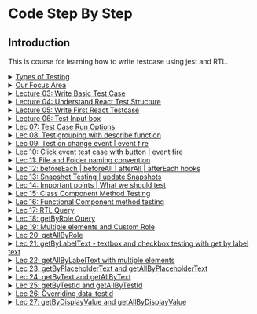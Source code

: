 # Code Step By Step

## Introduction

This is course for learning how to write testcase using jest and RTL.

<details>
    <summary> <ins>Types of Testing</ins> </summary>
    <img width="944" height="599" alt="image" src="https://github.com/swatantrasinha/jest-and-RTL/blob/main/screenshots/001-type_Of_Testing.png" />
</details>

<details>
    <summary> <ins> Our Focus Area </ins> </summary>
    <img width="944" height="599" alt="image" src="https://github.com/swatantrasinha/jest-and-RTL/blob/main/screenshots/002-Our_Focus_Area.png" />
</details>

<details>
    <summary> <ins>Lecture 03: Write Basic Test Case</ins> </summary>
    <img width="944" height="599" alt="image" src="https://github.com/user-attachments/assets/7c9ba42d-36a7-43c5-9238-c7ed698fd68e" />

Refer to : [jest Docs](https://jestjs.io/docs/api)

<ins>sum.ts</ins>

```javascript
export const sum  = (a:number ,b: number) => a+b
```

<ins>sum.test.ts</ins>
```javascript
import { sum } from "./sum";

test('testing for sum function', () => {
    const input1= 2
    const input2= 3
    const output= 5
    expect(sum(input1, input2)).toBe(output)   
})
```
</details>


<details>
    <summary> <ins>Lecture 04: Understand React Test Structure </ins> </summary>
    <img width="684" height="348" alt="image" src="https://github.com/user-attachments/assets/9fe79f92-f1c1-4169-a3a4-6a6c7e71cf5c" />

    
<ins>App.tsx</ins>

```javascript
    function App() {
      return (
        <>
          <h1>Learn React</h1>
          <p>Code Step By Step</p>  
        </>
      )
    }

    export default App
```

  <ins>App.test.tsx</ins>

  ```javascript
import {render, screen} from '@testing-library/react'
import '@testing-library/jest-dom';

import App from '../App'

test('renders learn react link', () => {
  render(<App />)
  // screen.logTestingPlaygroundURL()
  const linkElement = screen.getByText(/Learn React/i)
  expect(linkElement).toBeInTheDocument()
})

test('renders learn react link', () => {
  render(<App />)
  // screen.logTestingPlaygroundURL()
  const paraElement = screen.getByText(/Code Step By Step/i)
  expect(paraElement).toBeInTheDocument()
})
```
</details>


<details>
    <summary> <ins>Lecture 05: Write First React Testcase </ins> </summary>
     <img width="681" height="383" alt="image" src="https://github.com/user-attachments/assets/f427770e-6ff8-4608-9732-383c8f0c2227" />
<p>
    <ins>Lec05_Comp.tsx</ins>
    
```javascript
        const Lec05_Comp = () => {
          return (
            <div>
                <p>First React Test Case</p>
                <img src="https://googlechrome.github.io/samples/picture-element/images/butterfly.webp" title="butterfly" /> 
            </div>
      )
    }

    export default Lec05_Comp      
```    
</p>
<p>
 <ins>Lec05_Comp.test.tsx</ins>
    
```javascript
     
        import { render, screen } from "@testing-library/react"
        import '@testing-library/jest-dom'
        import Lec05_Comp from "./Lec05_Comp"


        test('Test First React App', () => {
            render(<Lec05_Comp />)
            screen.logTestingPlaygroundURL()
            const requiredText = screen.getByText(/First React Test Case/i)
            const imgTitle = screen.getByTitle('butterfly')
            expect(requiredText).toBeInTheDocument()
            expect(imgTitle).toBeInTheDocument()
          })
```
    
</p>
</details>

<details>
    <summary> <ins>Lecture 06: Test Input box </ins> </summary>
    <img width="646" height="543" alt="image" src="https://github.com/user-attachments/assets/d9490e07-455f-4ea4-b018-62c0081317a5" />
    
<p>
    <ins>Lec06_Comp.tsx</ins>
    
```javascript
        const Lec06_Comp = () => {
          return (
            <div>
              <input type='text' placeholder='Enter Username' name='username' id='user-id' />
            </div>
          )
        }

    export default Lec06_Comp
```

<ins>Lec06_Comp.test.tsx</ins>

```javascript
    import { render, screen } from "@testing-library/react"
    import '@testing-library/jest-dom'
    import Lec06_Comp from "./Lec06_Comp"


    test('Test First React App', () => {
        render(<Lec06_Comp />)
        // screen.logTestingPlaygroundURL()
        const checkInput = screen.getByRole('textbox')
        expect(checkInput).toBeInTheDocument()
        const checkInputPlaceholder = screen.getByPlaceholderText('Enter Username')
        expect(checkInputPlaceholder).toBeInTheDocument()
        expect(checkInput).toHaveAttribute('name', 'username')
        expect(checkInput).toHaveAttribute('id', 'user-id')
        expect(checkInput).toHaveAttribute('type', 'text')
      })

```
</p>

</details>    


<details>
    <summary> <ins> Lec 07: Test Case Run Options </ins></summary>
    <img width="646" height="462" alt="image" src="https://github.com/user-attachments/assets/70918507-e9e7-483b-ac2e-6816f79aadf5" />
<p>
        
When we give below command in watch mode :    

> npm test -- --watch

It shows options like   
<img width="374" height="116" alt="image" src="https://github.com/user-attachments/assets/e3d029dd-fe5f-42ef-8f5a-2da223aa6b55" />

</p>

</details>



<details>
<summary> <ins> Lec 08: Test grouping with describe function </ins></summary>
<p>
<img width="638" height="406" alt="image" src="https://github.com/user-attachments/assets/4acc47de-5b66-47c1-a7f6-745b0c8fd9d6" />   
    
<ins>How to group test cases ?</ins>   

<img width="725" height="644" alt="image" src="https://github.com/user-attachments/assets/f0767c89-4872-4c66-bfd3-0eb6213c0060" />

<in>Note: </ins> 

- decribe.only --> will only runs the test cases inside this describe   

- decribe.skip --> will skip all the test cases inside this describe
  
- nested describe --> if test cases inside a describe grouping is too much we can group them with nested describe 

</p>
</details>


<details>
<summary> <ins> Lec 09: Test on change event | event fire </ins></summary>
<p>   
<img width="640" height="366" alt="image" src="https://github.com/user-attachments/assets/a2ddae13-f1e3-4797-99af-82a9fa2fdef7" />   

<ins>Lec09_Comp.tsx</ins>

```javascript
import { useState } from 'react'

const Lec09_Comp = () => {
    const [data, setData] = useState("")
  return (
    <div>
        <h1>Test onChange Event with Input Textbox</h1>
        <div>
            <input type="text" value={data} onChange={(e) => setData(e?.target?.value)} />
        </div>
    </div>
  )
}
export default Lec09_Comp
```

<ins>Lec09_Comp.test.tsx</ins>

```javascript
import {fireEvent, render, screen} from '@testing-library/react'
import Lec09_Comp from "./Lec09_Comp";


test('onChange event testing', () => {
    render(<Lec09_Comp/>)
    const input:HTMLInputElement= screen.getByRole('textbox')
    fireEvent.change(input, {target:{value:'abc'}})
    expect(input?.value).toBe('abc')
})
```

</p>
</details>


<details>
<summary> <ins> Lec 10: Click event test case with button | event fire </ins></summary>
<p> 
<img width="646" height="357" alt="image" src="https://github.com/user-attachments/assets/b9fe95d4-4117-44bc-9d53-47a25e963ca4" />

<ins>Lec10_Comp.tsx</ins>
```javascript
import { useState } from 'react'

const Lec10_Comp = () => {
    const [data, setdata] = useState("")
  return (
    <div>
        <h1>Test click Event with Button</h1>
        <div>
            <button onClick={() => setdata('updated data')}>Update Data</button>
        </div>
        {data && (<h2>{data}</h2>)}
    </div>
  )
}
export default Lec10_Comp
```

<ins>Lec10_Comp.test.tsx</ins>
```javascript
import { fireEvent, render, screen } from "@testing-library/react"
import '@testing-library/jest-dom'
import Lec10_Comp from "./Lec10_Comp"


test('click event testing', () => {
    render(<Lec10_Comp />)
    const btn= screen.getByRole('button')
    fireEvent.click(btn)
    expect(screen.getByText('updated data')).toBeInTheDocument()
})
```

</p>
</details>

<details>
<summary> <ins> Lec 11: File and Folder naming convention </ins></summary>
<p> 
<img width="891" height="590" alt="image" src="https://github.com/user-attachments/assets/f3b7374b-66da-4477-9e3b-dac9e75f1c56" />
</p>
    
1. Below file name syntax are also considered testcase file:      
<img width="275" height="131" alt="image" src="https://github.com/user-attachments/assets/2d36f746-5c8a-415c-abb6-1f4fd1dd7658" />

2. if we create a folder with name  "__tests__", then all files within this folder will be considered as testcase file even if its only .js (need not to be .test or .spec )
  
</details>


<details>
<summary> <ins> Lec 12: beforeEach | beforeAll | afterAll | afterEach hooks </ins></summary>
<p> 
<img width="890" height="438" alt="image" src="https://github.com/user-attachments/assets/5fe13a36-2af2-407e-8b8d-f866f3f2012c" />
    
<ins> Note:</ins> Generally used for DB clean, environment setup, variables reset etc   


- beforeAll: executed once before execution of all the testcases
     
- beforeEach: executed each time before exection of every testcase
  
- afterAll: executed once after exection all the testcases
  
- afterEach: executed each time after exection of every testcase   
    
</p>
</details>

<details>
<summary> <ins> Lec 13: Snapshot Testing | update Snapshots </ins></summary>
<p> 
<img width="835" height="544" alt="image" src="https://github.com/user-attachments/assets/01360122-b305-4e66-9b20-ac540cff96cf" />   

```javascript
import App from "../App";
import { render } from "@testing-library/react";

test('snapshot for App component', () => {
    const container = render(<App />)
    expect(container).toMatchSnapshot()
})
```

when we run above test case file   

> yarn run test Lec12_Comp.test.tsx   


It will show in terminal that - 1 snapshot is created as below:   

<img width="618" height="241" alt="image" src="https://github.com/user-attachments/assets/3a119c0a-df42-4d93-8c91-90c7f03b0077" />   


In App.tsx if we change something say :   

~Learn React JS</h1>~   
to below:   

Learn React JS with typescript   

and then again run test case :    

> yarn run test Lec12_Comp.test.tsx   


It will show that test case is failed as there is snapshot mismatch   

<img width="750" height="572" alt="image" src="https://github.com/user-attachments/assets/633ec65a-f1d8-4c06-90f3-cf46b9bc20d6" />

 Also,it will ask to update the snapshot using   
> yarn test -u   

If we give this command and run test case again it will pass   

</p>
</details>

<details>
<summary> <ins> Lec 14: Important points | What we should test </ins></summary>
<p>
   
   <img width="764" height="336" alt="image" src="https://github.com/user-attachments/assets/8ae1b971-586f-4ef7-87f8-4cdcaeb3e590" />      
   <hr />

   <img width="774" height="471" alt="image" src="https://github.com/user-attachments/assets/a8347168-f4a8-4a1e-8b13-bc07ed308c20" />   
   <hr />

  <img width="841" height="319" alt="image" src="https://github.com/user-attachments/assets/fa5d0167-75d5-45d5-954f-0faf7e18bcfc" />
   <hr />

   <img width="770" height="281" alt="image" src="https://github.com/user-attachments/assets/0d853c3b-9cff-4ca8-b8ca-dab9ae4755ee" />
   <hr />
    

</p>
</details>


<details>
<summary> <ins> Lec 15: Class Component Method Testing </ins></summary>
<p> 
<img width="826" height="318" alt="image" src="https://github.com/user-attachments/assets/1a4a99f8-d4b3-4c3e-8fed-9609d836f0bd" />
<hr />
</p>
</details>


<details>
<summary> <ins> Lec 16: Functional Component method testing </ins></summary>
<p> 
<img width="826" height="318" alt="image" src="https://github.com/user-attachments/assets/9d4c2f04-545f-404e-a4c4-a84a3b065798" />
<hr />

<ins>Lec16_Comp.tsx</ins>

```javascript
import { useState } from 'react'
import handleOtherMethod from './helper_lec16'

const Lec16_Comp = () => {
    const [data, setData] = useState("")

    const handleTestData = () => {
        setData('hello')
    }

  return (
    <div>
        <h1> Functional Component Method Testing</h1>
        <button data-testid="btn1" onClick={handleTestData}>Update</button>
        <button onClick={handleOtherMethod}>Print</button>
        <h2>{data}</h2>
    </div>
  )
}

export default Lec16_Comp
```
<ins>helper_lec16.ts</ins>

```javascript
const handleOtherMethod = () => {
    return "hi"
}
export default handleOtherMethod;
```

<hr/>

<ins>Lec16_Comp.test.tsx</ins>

```javascript
import {fireEvent, render, screen} from '@testing-library/react'
import '@testing-library/jest-dom'
import Lec16_Comp from './Lec16_Comp'
import handleOtherMethod from './helper_lec16'

test('method testing case 1', () => {
    render(<Lec16_Comp />)
    const btn = screen.getByTestId('btn1')
    fireEvent.click(btn)
    expect(screen.getByText('hello')).toBeInTheDocument()
})

test('method testing case 2', () => {
    expect(handleOtherMethod()).toMatch("hi")
})
```

<hr/>

Note:   
1. Here, method handleTestData is making changes in UI/DOM so method with "testing case 1" we checked its functionality.
2. However, method handleOtherMethod is not causing any change in UI/DOM. So we have put it outside the React component becuase if its inside the React component we cant test it indedpendently
   (We coudl have done it by putting in component if it was React class-based component. Because for class based component we can call the method using instance).
</p>
</details>

<details>
<summary> <ins> Lec 17: RTL Query </ins></summary>
<p> 
<img width="822" height="357" alt="image" src="https://github.com/user-attachments/assets/afb03d5e-8439-40c6-af53-81df7f4fd334" />
<hr/>
<img width="822" height="278" alt="image" src="https://github.com/user-attachments/assets/3c0b1094-7b37-411d-9bf8-70696b315c96" />
<hr/>
<img width="822" height="287" alt="image" src="https://github.com/user-attachments/assets/87468576-af16-404d-8687-89d88924f9ed" />
<hr />
<img width="822" height="391" alt="image" src="https://github.com/user-attachments/assets/ccd9f1a6-8996-47ae-8fe9-f1db32d0b856" />
<hr/>
</p>
</details>

<details>
<summary> <ins> Lec 18: getByRole Query </ins></summary>
<p> 
<img width="824" height="471" alt="image" src="https://github.com/user-attachments/assets/ebd9ffbf-2281-4bc8-840f-dbffd90d02a3" />
<hr />
<ins>Note:</ins> semantic tags have defined roles   

e.g For textbox --> screen.getByRole('textbox')

</p>
</details>

<details>
<summary> <ins> Lec 19: Multiple elements and Custom Role </ins></summary>
<p>
<img width="873" height="393" alt="image" src="https://github.com/user-attachments/assets/813a01f0-ac69-418e-a24c-379c517a0543" />
<hr />

<ins> Lec19_Comp.tsx </ins>
```javascript

const Lec19_Comp = () => {
  return (
    <div>
       <h1>RTL Query: getByRole - Multiple Item with Role</h1>
      <h2>Custom Role</h2>
      <button>Click 1</button>
      <button>Click 2</button>
      
      <label htmlFor='input1'>User Name</label>
      <input type='text' id='input1' />

       <label htmlFor='input2'>User Age</label>
      <input type='text' id='input2' />
      
    </div>
  )
}

export default Lec19_Comp
```

<ins> Lec19_Comp.test.tsx </ins>
```javascript
import {render, screen} from '@testing-library/react'
import '@testing-library/jest-dom'
import Lec19_Comp from './Lec19_Comp'


 test('getByRole testing  ', () => {
    render(<Lec19_Comp />)
    const btn1= screen.getByRole("button", {name: "Click 1"})
    const btn2= screen.getByRole("button", {name: "Click 2"})

    const input1= screen.getByRole("textbox", {name: "User Name"})
    const input2= screen.getByRole("textbox", {name: "User Age"})

    expect(btn1).toBeInTheDocument()
    expect(btn2).toBeInTheDocument()
    expect(input1).toBeInTheDocument()
    expect(input2).toBeInTheDocument()
 })
```
In the above code, there are multiple buttons and textboxes so we did .getByRole and then filtered by name attribute
This is working as button and textbox are semantic elements.   

However if we try for non-semantic like div       

```javascript
 <div>dummy text</div>
```
and in testcase file    
```javascript
 const dv1= screen.getByRole("div")
 expect(dv1).toBeInTheDocument()

```

This will throw error like below:     

❌ **Error:** TestingLibraryElementError: Unable to find an accessible element with the role "div"   

We can correct this by using **custom role**   


```javascript
// <div>dummy text</div>
<div role='dummy'>dummy text</div>
```

And in the test-case file   

```javascript
 // const dv1= screen.getByRole("div")
const dv1= screen.getByRole("dummy")
expect(dv1).toBeInTheDocument()
```

</p>
</details>

<details>
<summary> <ins> Lec 20: getAllByRole </ins></summary>
<p>
<img width="873" height="347" alt="image" src="https://github.com/user-attachments/assets/c3f029b3-2acf-40cd-bccb-f42cbad26bb9" />
<hr />
For multiple elements --> we saw in Lec19 how we can use attributes like name to filter element with same role.    
    
But how to handle when the attribute(say name) attribute is also same ?   

Here, we can use **getAllByRole**   

<ins>Lec20_Comp.tsx</ins>
```javascript
const Lec20_Comp = () => {
  return (
    <div>
        <h1>RTL Query:  getAllByRole</h1>
        <div className="btns-conatiner">
            <button>Click Me</button>
            <button>Click Me</button>
            <button>Click Me</button>
        </div>

        <div className="dropdown-container">
            <option>1</option>
            <option>2</option>
            <option>3</option>
            <option>4</option>
            <option>5</option>
        </div>
 
    </div>
  )
}

export default Lec20_Comp
```

<ins>Lec20_Comp.test.tsx</ins>
```javascript
import {render, screen} from '@testing-library/react'
import '@testing-library/jest-dom'
import Lec20_Comp from './Lec20_Comp'


 test('getByRole testing  ', () => {
    render(<Lec20_Comp />)
    const btns = screen.getAllByRole('button')

    for(let i=0; i<btns.length; i++){
        expect(btns[i]).toBeInTheDocument()
    }

    const options= screen.getAllByRole('option')
    for(let i=0; i<options.length; i++){
        expect(options[i]).toBeInTheDocument()
    }
 })
```

</p>
</details>

<details>
<summary> <ins> Lec 21: getByLabelText - textbox and checkbox testing with get by label text </ins></summary>
<p>
<img width="827" height="337" alt="image" src="https://github.com/user-attachments/assets/359ea71e-0ab4-4fa6-8922-1e76e8f38e64" />   

<ins>Lec21_Comp.tsx</ins>

```javascript
const Lec21_Comp = () => {
  return (
    <div>
         <h1>RTL Query : getByLabelText - textbox and checkbox testing </h1>

         <div className='textbox-container'>
            <label htmlFor='user-name'>Username</label>
            <input type='text' id='user-name' defaultValue={`abc`} />
         </div>

          <div className='checkbox-container'>
            <label htmlFor='skills'>Skills</label>
            <input type='checkbox' id='skills' defaultChecked={true} />
         </div>
      
    </div>
  )
}

export default Lec21_Comp
```

<ins>Lec21_Comp.test.tsx</ins>

```javascript
import {render, screen} from '@testing-library/react'
import '@testing-library/jest-dom'
import Lec21_Comp from './Lec21_Comp'


 test('textbox getByLabelText', () => {
    render(<Lec21_Comp />)
    const input = screen.getByLabelText('Username')
    expect(input).toBeInTheDocument()    
    expect(input).toHaveValue('abc')    
 })


  test('checkbox getByLabelText', () => {
    render(<Lec21_Comp />)
    const checkbox = screen.getByLabelText('Skills')
    expect(checkbox).toBeInTheDocument()    
    expect(checkbox).toBeChecked()   
 })
```

</p>
</details>

<details>
<summary> <ins> Lec 22: getAllByLabelText with multiple elements </ins></summary>
<p>
<img width="827" height="337" alt="image" src="https://github.com/user-attachments/assets/05d313ff-d474-464c-bd9a-20f1dd2d14d5" />   

<ins>Lec22_Comp.tsx</ins>

```javascript
const Lec22_Comp = () => {
  return (
    <div>
          <h1>RTL Query : getAllByLabelText</h1>
         <div className="textboxes-container">
             <div className='textbox-container1'>
                <label htmlFor='user-name1'>Username</label>
                <input type='text' id='user-name1' defaultValue={`aaa`} />
            </div>

            <div className='textbox-container2'>
                <label htmlFor='user-name2'>Username</label>
                <input type='text' id='user-name2' defaultValue={`bbb`} />
            </div>

            <div className='textbox-container3'>
                <label htmlFor='user-name3'>Username</label>
                <input type='text' id='user-name3' defaultValue={`ccc`} />
            </div>
         </div>

            <div className="checkboxes-container">
             <div className='checkbox-container1'>
                <label htmlFor='skill1'>Skills</label>
                <input type='checkbox' id='skill1' defaultChecked={true} />
            </div>

            <div className='checkbox-container2'>
                <label htmlFor='skill2'>Skills</label>
                <input type='checkbox' id='skill2' defaultChecked={true} />
            </div>

            <div className='checkbox-container3'>
                <label htmlFor='skill3'>Skills</label>
                <input type='checkbox' id='skill3' defaultChecked={true} />
            </div>
         </div>


        

    </div>
  )
}

export default Lec22_Comp
```

<ins>Lec22_Comp.test.tsx</ins>
```javascript
import {render, screen} from '@testing-library/react'
import '@testing-library/jest-dom'
import Lec22_Comp from './Lec22_Comp'


 test('textbox getByLabelText', () => {
    render(<Lec22_Comp />)
    const inputs = screen.getAllByLabelText('Username')
    for (let i = 0; i < inputs.length; i++) {
        expect(inputs[i]).toBeInTheDocument()
    }
 })


  test('checkbox getByLabelText', () => {
    render(<Lec22_Comp />)
     const checkboxes = screen.getAllByLabelText('Skills')
    for (let i = 0; i < checkboxes.length; i++) {
        expect(checkboxes[i]).toBeInTheDocument()    
        expect(checkboxes[i]).toBeChecked() 
    }
 })
```

</p>
</details>

<details>
<summary> <ins> Lec 23: getByPlaceholderText and getAllByPlaceholderText </ins></summary>
<p>
<img width="825" height="392" alt="image" src="https://github.com/user-attachments/assets/75a4422f-7402-4224-b5b0-0416d807ff3e" />   

<ins>Lec23_Comp.tsx</ins>
```javascript
const Lec22_Comp = () => {
  return (
    <div>
         <h1>RTL Query : getByPlaceholderText and getAllByPlaceholderText </h1>
         <div>
            <input type='text' placeholder='enter username' defaultValue={'abc'} />
         </div>

         <div className="input-container">
            <input type='text' placeholder='enter name' defaultValue={'xyz'} />
            <input type='text' placeholder='enter name' defaultValue={'xyz'} />
            <input type='text' placeholder='enter name' defaultValue={'xyz'} />
         </div>
        
    </div>
  )
}

export default Lec22_Comp
```

<ins>Lec23_Comp.test.tsx</ins>
```javascript
import {render, screen} from '@testing-library/react'
import '@testing-library/jest-dom'
import Lec23_Comp from './Lec23_Comp'


 test('textbox getByPlaceholderText', () => {
    render(<Lec23_Comp />)
    const input = screen.getByPlaceholderText('enter username')
    expect(input).toBeInTheDocument() 
    expect(input).toHaveValue('abc') 
 })


  test('textbox getAllByPlaceholderText', () => {
    render(<Lec23_Comp />)
    const inputs = screen.getAllByPlaceholderText('enter name')
    for (let i = 0; i < inputs.length; i++) {
        expect(inputs[i]).toBeInTheDocument() 
        expect(inputs[i]).toHaveValue('xyz') 
    }
 })
```

</p>
</details>

<details>
<summary> <ins> Lec 24: getByText and getAllByText </ins></summary>
<p>
<img width="830" height="407" alt="image" src="https://github.com/user-attachments/assets/ebbc7b42-f1ed-4a05-9fcc-62a8ba88bdab" />   
    
<ins>Lec24_Comp.tsx</ins>
    
```javascript
const Lec24_Comp = () => {
  return (
    <div>
       <h1>RTL Query : getByText and getAllByText</h1>
       <button>Login</button>
       <p className="para-cls" id='p1'>para tag testing</p>
       <h2>Heading Level 2</h2>
       <h2>Heading Level 2</h2>
    </div>
  )
}
export default Lec24_Comp

```


<ins>Lec24_Comp.test.tsx</ins>
    
```javascript
import {render, screen} from '@testing-library/react'
import '@testing-library/jest-dom'
import Lec24_Comp from './Lec24_Comp'


 test('getByText - single button testing', () => {
    render(<Lec24_Comp />)
    const btn = screen.getByText('Login')
    expect(btn).toBeInTheDocument()
 })

  test('getByText - single p tag testing', () => {
    render(<Lec24_Comp />)
    const paraTag = screen.getByText('para tag testing')
    expect(paraTag).toBeInTheDocument() 
    expect(paraTag).toHaveClass('para-cls') 
    expect(paraTag).toHaveAttribute('id') // check if attribute exists
    expect(paraTag).toHaveAttribute('id','p1') // // check if attribute exists with specific value
 })

  test('getByText - h1Tag testing', () => {
    render(<Lec24_Comp />)
    const h1Tag = screen.getByText('RTL Query : getByText and getAllByText')
    expect(h1Tag).toBeInTheDocument() 
 })

   test('getAllByText - h2Tags testing', () => {
    render(<Lec24_Comp />)
    const h2Tags = screen.getAllByText('Heading Level 2')
    for (let i = 0; i < h2Tags.length; i++) {
      expect(h2Tags[i]).toBeInTheDocument() 
    }
 })

```
</p>
</details>

<details>
<summary> <ins> Lec 25: getByTestId and getAllByTestId </ins></summary>
<p>
<img width="830" height="407" alt="image" src="https://github.com/user-attachments/assets/ebbc7b42-f1ed-4a05-9fcc-62a8ba88bdab" />   
    
<ins>Lec25_Comp.tsx</ins>
    
```javascript

const Lec25_Comp = () => {
  return (
    <div>
       <h1>RTL Query : getByTestId and getAllByTestId</h1>
       <div data-testid='div-test-id'>This is div element</div>
       <h2 data-testid='h2-test-id'>Heading Level 2</h2>
       <p data-testid='para-test-id'>This is para1 element</p>
       <p data-testid='para-test-id'>This is para2 element</p>
    </div>
  )
}
export default Lec25_Comp

```

<ins>Lec25_Comp.test.tsx</ins>

```javascript
import {render, screen} from '@testing-library/react'
import '@testing-library/jest-dom'
import Lec25_Comp from './Lec25_Comp'


 test('getByTestId - div ele testing', () => {
    render(<Lec25_Comp />)
    const divEle = screen.getByTestId('div-test-id')
    expect(divEle).toBeInTheDocument()
 })

  test('getByTestId - h2 ele testing', () => {
    render(<Lec25_Comp />)
    const h2Ele = screen.getByTestId('h2-test-id')
    expect(h2Ele).toBeInTheDocument()
 })

   test('getAllByTestId - multiple para ele testing', () => {
    render(<Lec25_Comp />)
    const paraElements = screen.getAllByTestId('para-test-id')
    for (let i = 0; i < paraElements.length; i++) {
       expect(paraElements[i]).toBeInTheDocument()
    }
 })
```

<ins>Note:</ins>   
1. Here in the third testcase we are using getAllByTestId means assuming that multiple elements will have same test-id.   

2. data-testid is just a custom attribute name.   
It can be element-testid, component-testid etc. We will see how to use it in next lecture(Overriding data-testid)      
</p>
</details>


<details>
<summary> <ins> Lec 26: Overriding data-testid </ins></summary>
<p>
<img width="1125" height="467" alt="image" src="https://github.com/user-attachments/assets/bcae7dfb-3647-41df-a5a6-0c6f650529d9" />   
   
<ins>Lec26_Comp.tsx</ins>

```javascript

const Lec25_Comp = () => {
  return (
    <div>
       <h1>RTL Query : Overriding data-testid</h1>
       {/* <div data-testid='test-div'>This is div element</div> */}
       <div element-id='test-div'>This is div element</div>
    </div>
  )
}
export default Lec25_Comp
```

<ins>Lec26_Comp.test.tsx</ins>

```javascript
import {render, screen, configure} from '@testing-library/react'
import '@testing-library/jest-dom'
import Lec26_Comp from './Lec26_Comp'

configure({testIdAttribute: 'element-id'})

 test('test div with element-id', () => {
    render(<Lec26_Comp />)
    const divEle = screen.getByTestId('test-div')
    expect(divEle).toBeInTheDocument()
 })
```
</p>
</details>

<details>
<summary> <ins> Lec 27: getByDisplayValue and getAllByDisplayValue </ins></summary>
<p>
<img width="829" height="417" alt="image" src="https://github.com/user-attachments/assets/130fab1e-910d-4720-bca0-8cd097f85f11" />
</p>

<ins>Lec27_Comp.tsx</ins>
```javascript

```

<ins>Lec27_Comp.test.tsx</ins>
```javascript

```
</details>







